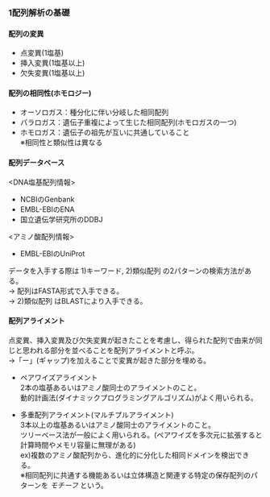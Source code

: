 ### 1配列解析の基礎

#### 配列の変異
* 点変異(1塩基)
* 挿入変異(1塩基以上)
* 欠失変異(1塩基以上)

#### 配列の相同性(ホモロジー)
* オーソロガス：種分化に伴い分岐した相同配列
* パラロガス：遺伝子重複によって生じた相同配列(ホモロガスの一つ)
* ホモロガス：遺伝子の祖先が互いに共通していること  
※相同性と類似性は異なる

#### 配列データベース  
<DNA塩基配列情報>
* NCBIのGenbank
* EMBL-EBIのENA
* 国立遺伝学研究所のDDBJ
  
<アミノ酸配列情報>
* EMBL-EBIのUniProt

データを入手する際は 1)キーワード, 2)類似配列 の2パターンの検索方法がある。  
→ 配列はFASTA形式で入手できる。  
→ 2)類似配列 はBLASTにより入手できる。

#### 配列アライメント
点変異、挿入変異及び欠失変異が起きたことを考慮し、得られた配列で由来が同じと思われる部分を並べることを配列アライメントと呼ぶ。  
→「ー」(ギャップ)を加えることで変異が起きた部分を埋める。

* ペアワイズアライメント  
2本の塩基あるいはアミノ酸同士のアライメントのこと。  
動的計画法(ダイナミックプログラミングアルゴリズム)がよく用いられる。

* 多重配列アライメント(マルチプルアライメント)  
3本以上の塩基あるいはアミノ酸同士のアライメントのこと。  
ツリーベース法が一般によく用いられる。(ペアワイズを多次元に拡張すると計算時間やメモリ容量に無理がある)  
   ex)複数のアミノ酸配列から、進化的に分化した相同ドメインを検出できる。  
      ※相同配列に共通する機能あるいは立体構造と関連する特定の保存配列のパターンを *モチーフ* という。
